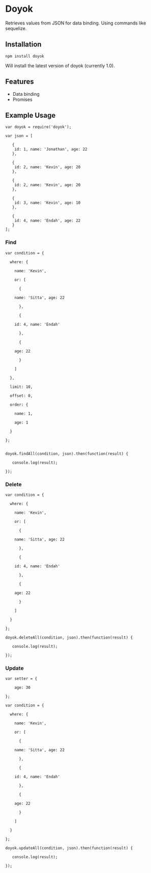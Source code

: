 # Doyok
Retrieves values from JSON for data binding. Using commands like sequelize.

## Installation

`npm install doyok`

Will install the latest version of doyok (currently 1.0).

## Features

- Data binding
- Promises

## Example Usage


	var doyok = require('doyok');

	var json = [

	   {
		id: 1, name: 'Jonathan', age: 22
	   },

	   {
		id: 2, name: 'Kevin', age: 20
	   },

	   {
		id: 2, name: 'Kevin', age: 20
	   },

	   {
		id: 3, name: 'Kevin', age: 10
	   },

	   {
		id: 4, name: 'Endah', age: 22
	   }
	];


### Find

	var condition = {

	  where: {

	    name: 'Kevin',

	    or: [

	      {

		name: 'Sitta', age: 22

	      },

	      {

		id: 4, name: 'Endah'

	      },

	      {

		age: 22

	      }

	    ]

	  },

	  limit: 10,

	  offset: 0, 

	  order: {

	    name: 1,

	    age: 1

	  }

	};


	doyok.findAll(condition, json).then(function(result) {

	   console.log(result);                                                   

	});


### Delete

	var condition = {

	  where: {

	    name: 'Kevin',

	    or: [

	      {

		name: 'Sitta', age: 22

	      },

	      {

		id: 4, name: 'Endah'

	      },

	      {

		age: 22

	      }

	    ]

	  }

	};

	doyok.deleteAll(condition, json).then(function(result) {

	   console.log(result);                                                   

	});


### Update

	var setter = {

		age: 30	

	};

	var condition = {

	  where: {

	    name: 'Kevin',

	    or: [

	      {

		name: 'Sitta', age: 22

	      },

	      {

		id: 4, name: 'Endah'

	      },

	      {

		age: 22

	      }

	    ]

	  }

	};

	doyok.updateAll(condition, json).then(function(result) {

	   console.log(result);                                                   

	});
